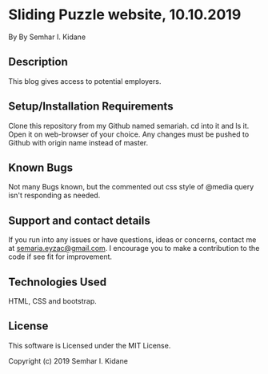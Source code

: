 


# Sliding Puzzle website, 10.10.2019
By By Semhar I. Kidane

## Description
This blog gives access to potential employers.  

## Setup/Installation Requirements
Clone this repository from my Github named semariah.
cd into it and ls it.
Open it on web-browser of your choice.
Any changes must be pushed to Github with origin name instead of master.

## Known Bugs
Not many Bugs known, but the commented out css style of @media query isn't responding as needed.

## Support and contact details
If you run into any issues or have questions, ideas or concerns, contact me at semaria.eyzac@gmail.com. I encourage you to make a contribution to the code if see fit for improvement.

## Technologies Used
HTML, CSS and bootstrap.

## License
This software is Licensed under the MIT License.

Copyright (c) 2019 Semhar I. Kidane
